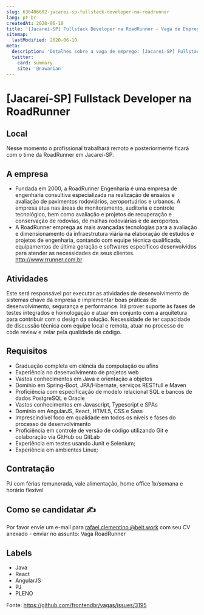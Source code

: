 ```yaml
---
slug: 636406682-jacarei-sp-fullstack-developer-na-roadrunner
lang: pt-br
createdAt: 2020-06-10
title: '[Jacareí-SP] Fullstack Developer na RoadRunner - Vaga de Emprego'
sitemap:
  lastModified: 2020-06-10
meta:
  description: 'Detalhes sobre a vaga de emprego: [Jacareí-SP] Fullstack Developer na RoadRunner'
  twitter:
    card: summary
    site: '@nawarian'
---
```


# [Jacareí-SP] Fullstack Developer na RoadRunner

## Local
Nesse momento o profissional trabalhará remoto e posteriormente ficará com o time da RoadRunner em Jacareí-SP.

## A empresa
- Fundada em 2000, a RoadRunner Engenharia é uma empresa de engenharia consultiva especializada na realização de ensaios e avaliação de pavimentos rodoviários, aeroportuários e urbanos. A empresa atua nas áreas de monitoramento, auditoria e controle tecnológico, bem como avaliação e projetos de recuperação e conservação de rodovias, de malhas rodoviárias e de aeroportos. 
- A RoadRunner emprega as mais avançadas tecnologias para a avaliação e dimensionamento da infraestrutura viária na elaboração de estudos e projetos de engenharia, contando com equipe técnica qualificada, equipamentos de última geração e softwares específicos desenvolvidos para atender as necessidades de seus clientes.
http://www.rrunner.com.br

## Atividades
Este será responsável por executar as atividades de desenvolvimento de sistemas chave da empresa e implementar boas práticas de desenvolvimento, segurança e performance. Irá prover suporte às fases de testes integrados e homologação e atuar em conjunto com a arquitetura para contribuir com o design da solução. Necessidade de ter capacidade de discussão técnica com equipe local e remota, atuar no processo de code review e zelar pela qualidade de código. 

## Requisitos 
- Graduação completa em ciência da computação ou afins
- Experiência no desenvolvimento de projetos web
- Vastos conhecimentos em Java e orientação a objetos
- Domínio em Spring-Boot, JPA/Hibernate, serviços RESTfull e Maven
- Proficiência com especificação de modelo relacional SQL e bancos de dados PostgreSQL e Oracle
- Vastos conhecimentos em Javascript, Typescript e SPAs
- Domínio em AngularJS, React, HTML5, CSS e Sass
- Imprescindível foco em qualidade em todos os níveis e fases do processo de desenvolvimento
- Proficiência em controle de versão de código utilizando Git e colaboração via GitHub ou GitLab
- Experiência em testes usando Junit e Selenium; 
- Experiência em ambientes Linux;

## Contratação 
PJ com férias remunerada, vale alimentação, home office 1x/semana e horário flexível  

## Como se candidatar ✍ 
Por favor envie um e-mail para rafael.clementino.@beit.work com seu CV anexado - enviar no assunto: Vaga RoadRunner

## Labels
- Java
- React
- AngularJS
- PJ
- PLENO



Fonte: https://github.com/frontendbr/vagas/issues/3195